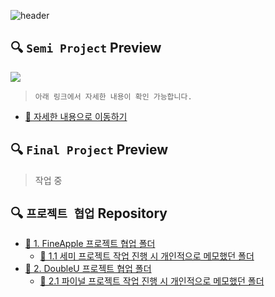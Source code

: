 
![header](https://capsule-render.vercel.app/api?type=slice&color=79b8ff&height=200&text=Portfolio&fontAlign=70&rotate=13&fontAlignY=25)

## 🔍 `Semi Project` Preview

![](https://images.velog.io/images/withcolinsong/post/9730075f-bb72-43ba-a753-3978be45d58d/ezgif.com-gif-maker.gif)

> `아래 링크에서 자세한 내용이 확인 가능합니다.` <br>
- [📁 자세한 내용으로 이동하기](SemiProject/README.md)



## 🔍 `Final Project` Preview

> 작업 중


## 🔍 `프로젝트 협업` Repository
- [📁 1. FineApple 프로젝트 협업 폴더](https://github.com/withColinSong/FineApple)
  - [📁 1.1 세미 프로젝트 작업 진행 시 개인적으로 메모했던 폴더](https://github.com/withColinSong/Semi-Project/tree/master/01.plan)
- [📁 2. DoubleU 프로젝트 협업 폴더](https://github.com/withColinSong/DoubleU)
  - [📁 2.1 파이널 프로젝트 작업 진행 시 개인적으로 메모했던 폴더](https://github.com/withColinSong/Final-Project/tree/main/04.record)